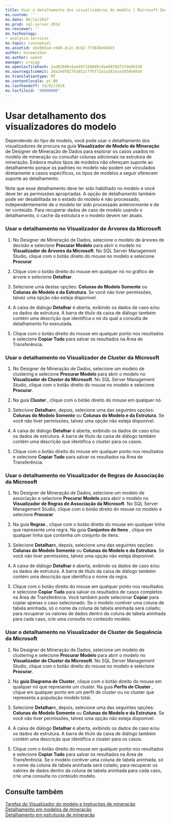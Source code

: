 ```yaml
---
title: Usar o detalhamento dos visualizadores do modelo | Microsoft Docs
ms.custom: ''
ms.date: 06/13/2017
ms.prod: sql-server-2014
ms.reviewer: ''
ms.technology:
- analysis-services
ms.topic: conceptual
ms.assetid: e5e065ad-c688-4c2c-8c82-7f3038e04915
author: minewiskan
ms.author: owend
manager: craigg
ms.openlocfilehash: 2ad62600c6ae48f156049cdae6078df37de0b330
ms.sourcegitcommit: 3da2edf82763852cff6772a1a282ace3034b4936
ms.translationtype: MT
ms.contentlocale: pt-BR
ms.lasthandoff: 10/02/2018
ms.locfileid: "48090686"
---
```

# <a name="use-drillthrough-from-the-model-viewers"></a>Usar detalhamento dos visualizadores do modelo
  Dependendo do tipo de modelo, você pode usar o detalhamento dos visualizadores de procura na guia **Visualizador de Modelo de Mineração** de Designer de Mineração de Dados para explorar os casos usados no modelo de mineração ou consultar colunas adicionais na estrutura de mineração. Embora muitos tipos de modelos não ofereçam suporte ao detalhamento porque os padrões no modelo não podem ser vinculados diretamente a casos específicos, os tipos de modelos a seguir oferecem suporte ao detalhamento.  
  
 Note que esse detalhamento deve ter sido habilitado no modelo e você deve ter as permissões apropriadas. A opção de detalhamento também pode ser desabilitada se o estado do modelo é não processado, independentemente de o modelo ter sido processado anteriormente e de ter conteúdo. Para recuperar dados de caso de modelo usando o detalhamento, o cache da estrutura e o modelo devem ser atuais.  
  
### <a name="use-drillthrough-in-the-microsoft-tree-viewer"></a>Usar o detalhamento no Visualizador de Árvores da Microsoft  
  
1.  No Designer de Mineração de Dados, selecione o modelo de árvores de decisão e selecione **Procurar Modelo** para abrir o modelo no **Visualizador de Árvores da Microsoft**. No SQL Server Management Studio, clique com o botão direito do mouse no modelo e selecione **Procurar**  
  
2.  Clique com o botão direito do mouse em qualquer nó no gráfico de árvore e selecione **Detalhar**.  
  
3.  Selecione uma destas opções: **Colunas do Modelo Somente** ou **Colunas do Modelo e da Estrutura**. Se você não tiver permissões, talvez uma opção não esteja disponível.  
  
4.  A caixa de diálogo **Detalhar** é aberta, exibindo os dados de caso e/ou os dados de estrutura. A barra de título da caixa de diálogo também contém uma descrição que identifica o nó do qual a consulta de detalhamento foi executada.  
  
5.  Clique com o botão direito do mouse em qualquer ponto nos resultados e selecione **Copiar Tudo** para salvar os resultados na Área de Transferência.  
  
### <a name="use-drillthrough-in-the-microsoft-cluster-viewer"></a>Usar o detalhamento no Visualizador de Cluster da Microsoft  
  
1.  No Designer de Mineração de Dados, selecione um modelo de clustering e selecione **Procurar Modelo** para abrir o modelo no **Visualizador de Cluster da Microsoft**. No SQL Server Management Studio, clique com o botão direito do mouse no modelo e selecione **Procurar**.  
  
2.  Na guia **Cluster** , clique com o botão direito do mouse em qualquer nó.  
  
3.  Selecione **Detalhar**e, depois, selecione uma das seguintes opções: **Colunas do Modelo Somente** ou **Colunas do Modelo e da Estrutura**. Se você não tiver permissões, talvez uma opção não esteja disponível.  
  
4.  A caixa de diálogo **Detalhar** é aberta, exibindo os dados de caso e/ou os dados de estrutura. A barra de título da caixa de diálogo também contém uma descrição que identifica o cluster para os casos.  
  
5.  Clique com o botão direito do mouse em qualquer ponto nos resultados e selecione **Copiar Tudo** para salvar os resultados na Área de Transferência.  
  
### <a name="use-drillthrough-in-the-microsoft-association-rules-viewer"></a>Usar o detalhamento no Visualizador de Regras de Associação da Microsoft  
  
1.  No Designer de Mineração de Dados, selecione um modelo de associação e selecione **Procurar Modelo** para abrir o modelo no **Visualizador de Regras de Associação da Microsoft**. No SQL Server Management Studio, clique com o botão direito do mouse no modelo e selecione **Procurar**  
  
2.  Na guia **Regras** , clique com o botão direito do mouse em qualquer linha que represente uma regra. Na guia **Conjuntos de itens** , clique em qualquer linha que contenha um conjunto de itens.  
  
3.  Selecione **Detalhar**e, depois, selecione uma das seguintes opções: **Colunas do Modelo Somente** ou **Colunas do Modelo e da Estrutura**. Se você não tiver permissões, talvez uma opção não esteja disponível.  
  
4.  A caixa de diálogo **Detalhar** é aberta, exibindo os dados de caso e/ou os dados de estrutura. A barra de título da caixa de diálogo também contém uma descrição que identifica o nome da regra.  
  
5.  Clique com o botão direito do mouse em qualquer ponto nos resultados e selecione **Copiar Tudo** para salvar os resultados de casos completos na Área de Transferência. Você também pode selecionar **Copiar** para copiar apenas o caso selecionado. Se o modelo contiver uma coluna de tabela aninhada, só o nome da coluna de tabela aninhada será colado; para recuperar os valores de dados dentro da coluna de tabela aninhada para cada caso, crie uma consulta no conteúdo modelo.  
  
### <a name="use-drillthrough-in-the-microsoft-sequence-cluster-viewer"></a>Usar o detalhamento no Visualizador de Cluster de Sequência da Microsoft  
  
1.  No Designer de Mineração de Dados, selecione um modelo de clustering e selecione **Procurar Modelo** para abrir o modelo no **Visualizador de Cluster da Microsoft**. No SQL Server Management Studio, clique com o botão direito do mouse no modelo e selecione **Procurar**.  
  
2.  Na **guia Diagrama de Cluster**, clique com o botão direito do mouse em qualquer nó que represente um cluster. Na guia **Perfis de Cluster** , clique em qualquer ponto em um perfil de cluster ou no cluster que representa a população modelo total.  
  
3.  Selecione **Detalhar**e, depois, selecione uma das seguintes opções: **Colunas do Modelo Somente** ou **Colunas do Modelo e da Estrutura**. Se você não tiver permissões, talvez uma opção não esteja disponível.  
  
4.  A caixa de diálogo **Detalhar** é aberta, exibindo os dados de caso e/ou os dados de estrutura. A barra de título da caixa de diálogo também contém uma descrição que identifica o cluster para os casos.  
  
5.  Clique com o botão direito do mouse em qualquer ponto nos resultados e selecione **Copiar Tudo** para salvar os resultados na Área de Transferência. Se o modelo contiver uma coluna de tabela aninhada, só o nome da coluna de tabela aninhada será colado; para recuperar os valores de dados dentro da coluna de tabela aninhada para cada caso, crie uma consulta no conteúdo modelo.  
  
## <a name="see-also"></a>Consulte também  
 [Tarefas do Visualizador do modelo e instruções de mineração](mining-model-viewer-tasks-and-how-tos.md)   
 [Detalhamento em modelos de mineração](drillthrough-on-mining-models.md)   
 [Detalhamento em estruturas de mineração](drillthrough-on-mining-structures.md)  
  
  
